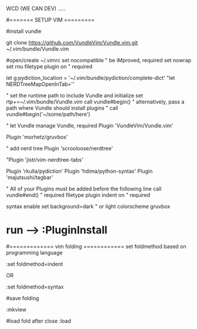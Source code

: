 WCD (WE CAN DEV) .....

#======= SETUP VIM =========

#install vundle

git clone https://github.com/VundleVim/Vundle.vim.git ~/.vim/bundle/Vundle.vim

#open/create ~/.vimrc
set nocompatible              " be iMproved, required
set nowrap
set rnu
filetype plugin  on                  " required

let g:pydiction_location = '~/.vim/bundle/pydiction/complete-dict'
"let NERDTreeMapOpenInTab='<ENTER>'

" set the runtime path to include Vundle and initialize
set rtp+=~/.vim/bundle/Vundle.vim
call vundle#begin()
" alternatively, pass a path where Vundle should install plugins
" call vundle#begin('~/some/path/here')

" let Vundle manage Vundle, required
Plugin 'VundleVim/Vundle.vim'

Plugin 'morhetz/gruvbox'

" add nerd tree
Plugin 'scrooloose/nerdtree'

"Plugin 'jistr/vim-nerdtree-tabs'

Plugin 'rkulla/pydiction'
Plugin 'hdima/python-syntax'
Plugin 'majutsushi/tagbar'

" All of your Plugins must be added before the following line
call vundle#end()            " required
filetype plugin indent on    " required


syntax enable
set background=dark " or light
colorscheme gruvbox

# run --> :PluginInstall


#============= vim folding ============
set foldmethod based on programming language

:set foldmethod=indent

OR

:set foldmethod=syntax

#save folding

:mkview

#load fold after close
:load
